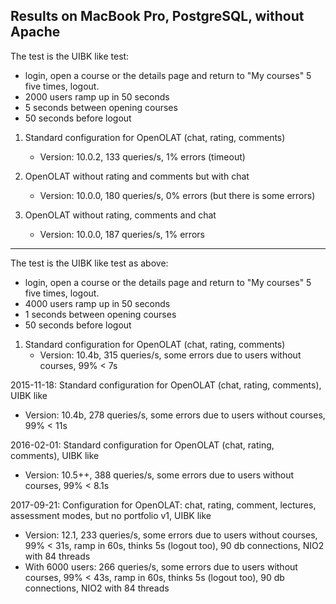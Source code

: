Results on MacBook Pro, PostgreSQL, without Apache
--------------------------------------------------

The test is the UIBK like test:
- login, open a course or the details page and
  return to "My courses" 5 five times, logout.
- 2000 users ramp up in 50 seconds
- 5 seconds between opening courses
- 50 seconds before logout

1. Standard configuration for OpenOLAT (chat, rating, comments)
   - Version: 10.0.2, 133 queries/s, 1% errors (timeout)

2. OpenOLAT without rating and comments but with chat
   - Version: 10.0.0, 180 queries/s, 0% errors (but there is some errors)
   
3. OpenOLAT without rating, comments and chat
   - Version: 10.0.0, 187 queries/s, 1% errors

--------------------------------------------------

The test is the UIBK like test as above:
- login, open a course or the details page and
  return to "My courses" 5 five times, logout.
- 4000 users ramp up in 50 seconds
- 1 seconds between opening courses
- 50 seconds before logout

1. Standard configuration for OpenOLAT (chat, rating, comments)
   - Version: 10.4b, 315 queries/s, some errors due to users without courses, 99% < 7s
   
   
2015-11-18: Standard configuration for OpenOLAT (chat, rating, comments), UIBK like
   - Version: 10.4b, 278 queries/s, some errors due to users without courses, 99% < 11s
   
2016-02-01: Standard configuration for OpenOLAT (chat, rating, comments), UIBK like
   - Version: 10.5++, 388 queries/s, some errors due to users without courses, 99% < 8.1s
   
   
2017-09-21: Configuration for OpenOLAT: chat, rating, comment, lectures, assessment modes, but no portfolio v1, UIBK like
   - Version: 12.1, 233 queries/s, some errors due to users without courses, 99% < 31s, ramp in 60s, thinks 5s (logout too), 90 db connections, NIO2 with 84 threads
   - With 6000 users: 266 queries/s, some errors due to users without courses, 99% < 43s, ramp in 60s, thinks 5s (logout too), 90 db connections, NIO2 with 84 threads
  
